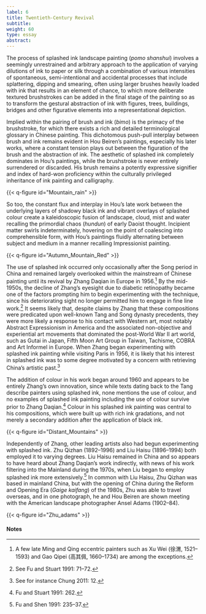 ```yaml
---
label: 6
title: Twentieth-Century Revival
subtitle:
weight: 60
type: essay
abstract:
---
```

The process of splashed ink landscape painting (*pomo shanshui*) involves a seemingly unrestrained and arbitrary approach to the application of varying dilutions of ink to paper or silk through a combination of various intensities of spontaneous, semi-intentional and accidental processes that include splattering, dipping and smearing, often using larger brushes heavily loaded with ink that results in an element of chance, to which more deliberate textured brushstrokes can be added in the final stage of the painting so as to transform the gestural abstraction of ink with figures, trees, buildings, bridges and other figurative elements into a representational depiction.

Implied within the pairing of brush and ink (*bimo*) is the primacy of the brushstroke, for which there exists a rich and detailed terminological glossary in Chinese painting. This dichotomous push-pull interplay between brush and ink remains evident in Hou Beiren’s paintings, especially his later works, where a constant tension plays out between the figuration of the brush and the abstraction of ink. The aesthetic of splashed ink completely dominates in Hou’s paintings, while the brushstroke is never entirely surrendered or discarded. His brush remains a potently expressive signifier and index of hard-won proficiency within the culturally privileged inheritance of ink painting and calligraphy.

{{< q-figure id="Mountain_rain" >}}

So too, the constant flux and interplay in Hou’s late work between the underlying layers of shadowy black ink and vibrant overlays of splashed colour create a kaleidoscopic fusion of landscape, cloud, mist and water recalling the primordial chaos (*hundun*) of early Daoist thought. Incipient matter swirls indeterminately, hovering on the point of coalescing into comprehensible form, with Hou’s paintings fluidly alternating between subject and medium in a manner recalling Impressionist painting.

{{< q-figure id="Autumn_Mountain_Red" >}}

The use of splashed ink occurred only occasionally after the Song period in China and remained largely overlooked within the mainstream of Chinese painting until its revival by Zhang Daqian in Europe in 1956.[^34] By the mid-1950s, the decline of Zhang’s eyesight due to diabetic retinopathy became one of the factors prompting him to begin experimenting with the technique, since his deteriorating sight no longer permitted him to engage in fine line work.[^35] It seems likely that, despite claims by Zhang that these compositions were predicated upon well-known Tang and Song dynasty precedents, they were more likely a response to his contact with Western art, most notably Abstract Expressionism in America and the associated non-objective and experiential art movements that
dominated the post-World War II art world, such as Gutai in Japan, Fifth Moon Art Group in Taiwan, Tachisme, COBRA and Art Informel in Europe. When Zhang began experimenting with splashed ink painting while visiting Paris in 1956, it is likely that his interest in splashed ink was to some degree motivated by a concern with retrieving China’s artistic past.[^36]

The addition of colour in his work began around 1960 and appears to be entirely Zhang’s own innovation, since while texts dating back to the Tang describe painters using splashed ink, none mentions the use of colour, and no examples of splashed ink painting including the use of colour survive prior to Zhang Daqian.[^37] Colour in his splashed ink painting was central to his compositions, which were built up with rich ink gradations, and not merely a secondary addition after the application of black ink.

{{< q-figure id="Distant_Mountains" >}}

Independently of Zhang, other leading artists also had begun experimenting with splashed ink. Zhu Qizhan (1892–1996) and Liu Haisu (1896–1994) both employed it to varying degrees. Liu Haisu remained in China and so appears to have heard about Zhang Daqian’s work indirectly, with news of his work filtering into the Mainland during the 1970s, when Liu began to employ splashed ink more extensively.[^38] In common with Liu Haisu, Zhu Qizhan was based in mainland China, but with the opening of China during the Reform and Opening Era (*Gaige kaifang*) of the 1980s, Zhu was able to travel overseas, and in one photograph, he and Hou Beiren are shown meeting with the American landscape photographer Ansel Adams (1902–84).

{{< q-figure id="Zhu_adams" >}}

#### Notes
[^34]: A few late Ming and Qing eccentric painters such as Xu Wei (徐渭, 1521–1593) and Gao Qipei (高其佩, 1660–1734) are among the exceptions.
[^35]: See Fu and Stuart 1991: 71–72.
[^36]: See for instance Chung 2011: 12.
[^37]: Fu and Stuart 1991: 262.
[^38]: Fu and Shen 1991: 235–37.
